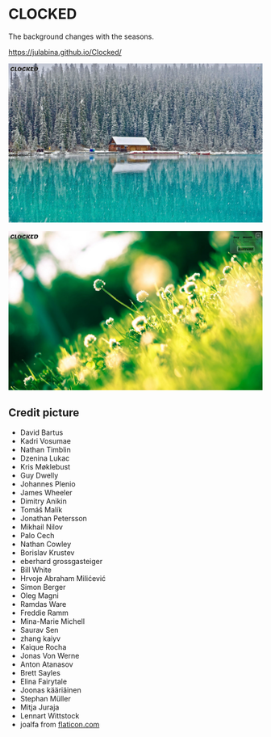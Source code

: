 # CLOCKED

The background changes with the seasons. 

<https://julabina.github.io/Clocked/>

![](./assets/screenshot1.webp)

![](./assets/screenshot2.webp)

## Credit picture

- David Bartus
- Kadri Vosumae
- Nathan Timblin
- Dzenina Lukac
- Kris Møklebust
- Guy Dwelly
- Johannes Plenio
- James Wheeler
- Dimitry Anikin 
- Tomáš Malík 
- Jonathan Petersson
- Mikhail Nilov 
- Palo Cech
- Nathan Cowley
- Borislav Krustev 
- eberhard grossgasteiger 
- Bill White
- Hrvoje Abraham Milićević 
- Simon Berger 
- Oleg Magni
- Ramdas Ware 
- Freddie Ramm
- Mina-Marie Michell 
- Saurav Sen
- zhang kaiyv
- Kaique Rocha 
- Jonas Von Werne 
- Anton Atanasov
- Brett Sayles
- Elina Fairytale 
- Joonas kääriäinen 
- Stephan Müller
- Mitja Juraja 
- Lennart Wittstock
- joalfa from [flaticon.com](https://www.flaticon.com/fr/)